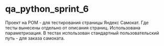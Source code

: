 # qa_python_sprint_6
Проект на POM - для тестирования страницы Яндекс Самокат.
Где тесты вынесены отдельно от описания страниц.
Использована параметризация.
В тестах использован стандартный пользовательский путь - для заказа самоката.
